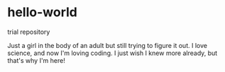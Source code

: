# hello-world
trial repository

Just a girl in the body of an adult but still trying to figure it out. I love science, and now I'm loving coding. I just wish I knew more already, but that's why I'm here!
